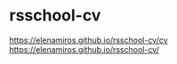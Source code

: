 # rsschool-cv
https://elenamiros.github.io/rsschool-cv/cv
https://elenamiros.github.io/rsschool-cv/
